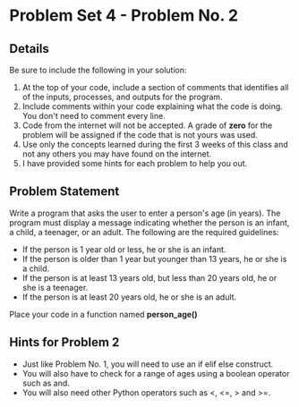 # Problem Set 4 - Problem No. 2

## Details

Be sure to include the following in your solution:

1. At the top of your code, include a section of comments that identifies all of the inputs, processes, and outputs for the program.
2. Include comments within your code explaining what the code is doing. You don't need to comment every line.
3. Code from the internet will not be accepted. A grade of **zero** for the problem will be assigned if the code that is not yours was used.
4. Use only the concepts learned during the first 3 weeks of this class and not any others you may have found on the internet.
5. I have provided some hints for each problem to help you out.

## Problem Statement

Write a program that asks the user to enter a person's age (in years). The program must display a message indicating whether the person is an infant, a child, a teenager, or an adult. The following are the required guidelines:

- If the person is 1 year old or less, he or she is an infant.
- If the person is older than 1 year but younger than 13 years, he or she is a child.
- If the person is at least 13 years old, but less than 20 years old, he or she is a teenager.
- If the person is at least 20 years old, he or she is an adult.

Place your code in a function named **person_age()**

## Hints for Problem 2

- Just like Problem No. 1, you will need to use an if elif else construct.
- You will also have to check for a range of ages using a boolean operator such as and.
- You will also need other Python operators such as <, <=, > and >=.
